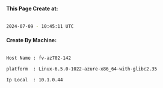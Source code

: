 
   
#### This Page Create at:

```bash

2024-07-09 - 10:45:11 UTC

```

#### Create By Machine:

```bash

Host Name : fv-az702-142

platform  : Linux-6.5.0-1022-azure-x86_64-with-glibc2.35

Ip Local  : 10.1.0.44

```

